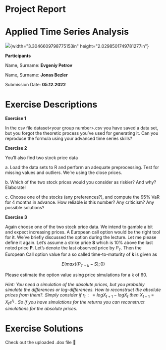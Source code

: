 # Project Report

# Applied Time Series Analysis

![](media/image1.jpg){width="3.3046609798775153in"
height="2.0298501749781277in"}

**Participants**

Name, Surname: **Evgeniy Petrov**

Name, Surname: **Jonas Bezler**

Submission Date: **05.12.2022**

**Exercise Descriptions**
=========================

**Exercise 1**

In the csv file dataset&lt;your group number&gt;.csv you have saved a
data set, but you forgot the theoretic process you’ve used for
generating it. Can you reproduce the formula using your advanced time
series skills?

**Exercise 2**

You’ll also find two stock price data

a.  Load the data sets to R and perform an adequate preprocessing. Test
    for missing values and outliers. We’re using the close prices.

b.  Which of the two stock prices would you consider as riskier? And
    why? Elaborate!

c.  Choose one of the stocks (any preferences?), and compute the 95% VaR
    for 4 months in advance. How reliable is this number? Any criticism?
    Any possible solutions?

**Exercise 3**

Again choose one of the two stock price data. We intend to gamble a bit
and expect increasing prices. A European call option would be the right
tool for it. We’ve briefly discussed the option during the lecture. Let
me please define it again. Let’s assume a strike price **S** which is
10% above the last noted price **P.** Let’s denote the last observed
price by $P_{T}$. Then the European Call option value for a so called
time-to-maturity of **k** is given as

$$E(max(\left( P_{T + k} - S \right);0)$$

Please estimate the option value using price simulations for a k of 60.

*Hint: You need a simulation of the absolute prices, but you probably
simulate the differences or log-differences. How to reconstruct the
absolute prices from them?. Simply consider if*
$r_{t}\ : = logX_{t + 1} - logX_{t}$ *then* $X_{t + 1} = X_{t}e^{r_{t}}$
*. So if you have simulations for the returns you can reconstruct
simulations for the absolute prices.*

# Exercise Solutions

Check out the uploaded .dox file 🙂

